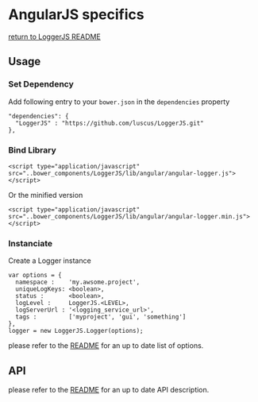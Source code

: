 # AngularJS specifics
[return to LoggerJS README](https://github.com/luscus/LoggerJS/blob/master/README.md)


## Usage

### Set Dependency

Add following entry to your `bower.json` in the `dependencies` property

    "dependencies": {
      "LoggerJS" : "https://github.com/luscus/LoggerJS.git"
    },


### Bind Library

    <script type="application/javascript" src="..bower_components/LoggerJS/lib/angular/angular-logger.js"></script>

Or the minified version

    <script type="application/javascript" src="..bower_components/LoggerJS/lib/angular/angular-logger.min.js"></script>

### Instanciate

Create a Logger instance

    var options = {
      namespace :    'my.awsome.project',
      uniqueLogKeys: <boolean>,
      status :       <boolean>,
      logLevel :     LoggerJS.<LEVEL>,
      logServerUrl : '<logging_service_url>',
      tags :         ['myproject', 'gui', 'something']
    },
    logger = new LoggerJS.Logger(options);

please refer to the [README](https://github.com/luscus/LoggerJS/blob/master/README.md) for an up to date list of options.

## API

please refer to the [README](https://github.com/luscus/LoggerJS/blob/master/README.md) for an up to date API description.

